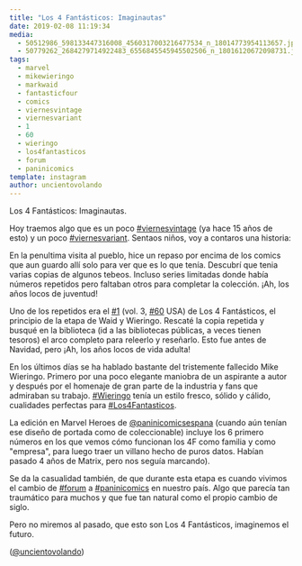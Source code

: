 ```yaml
---
title: "Los 4 Fantásticos: Imaginautas"
date: 2019-02-08 11:19:34
media: 
  - 50512986_598133447316008_4560317003216477534_n_18014773954113657.jpg
  - 50779262_2684279714922483_6556845545945502506_n_18016120672098731.jpg
tags: 
  - marvel
  - mikewieringo
  - markwaid
  - fantasticfour
  - comics
  - viernesvintage
  - viernesvariant
  - 1
  - 60
  - wieringo
  - los4fantasticos
  - forum
  - paninicomics
template: instagram
author: uncientovolando
---
```


Los 4 Fantásticos: Imaginautas.


Hoy traemos algo que es un poco [#viernesvintage](/tags/viernesvintage) (ya hace 15 años de esto) y un poco [#viernesvariant](/tags/viernesvariant). Sentaos niños, voy a contaros una historia:


En la penultima visita al pueblo, hice un repaso por encima de los comics que aun guardo allí solo para ver que es lo que tenía. Descubrí que tenia varias copias de algunos tebeos. Incluso series limitadas donde había números repetidos pero faltaban otros para completar la colección. ¡Ah, los años locos de juventud!


Uno de los repetidos era el [#1](/tags/1) (vol. 3, [#60](/tags/60) USA) de Los 4 Fantásticos, el principio de la etapa de Waid y Wieringo. Rescaté la copia repetida y  busqué en la biblioteca (id a las bibliotecas públicas, a veces tienen tesoros) el arco completo para releerlo y reseñarlo. Esto fue antes de Navidad, pero ¡Ah, los años locos de vida adulta!


En los últimos días se ha hablado bastante del tristemente fallecido Mike Wieringo. Primero por una poco elegante maniobra de un aspirante a autor y después por el homenaje de gran parte de la industria y fans que admiraban  su trabajo. [#Wieringo](/tags/wieringo) tenía un estilo fresco, sólido y cálido, cualidades perfectas para [#Los4Fantasticos](/tags/los4fantasticos).


La edición en Marvel Heroes de [@paninicomicsespana](https://instagram.com/paninicomicsespana) (cuando aún tenían ese diseño de portada como de coleccionable) incluye los 6 primero números en los que vemos cómo funcionan los 4F como familia y como "empresa", para luego traer un villano hecho de puros datos. Habían pasado 4 años de Matrix, pero nos seguía marcando).


Se da la casualidad también, de que durante esta etapa es cuando vivimos el cambio de [#forum](/tags/forum) a [#paninicomics](/tags/paninicomics) en nuestro país. Algo que parecía tan traumático para muchos y que fue tan natural como el propio cambio de siglo.


Pero no miremos al pasado, que esto son Los 4 Fantásticos, imaginemos el futuro.


([@uncientovolando](https://instagram.com/uncientovolando))
